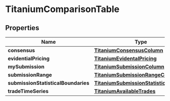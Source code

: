 

# TitaniumComparisonTable


## Properties

| Name | Type | Description | Notes |
|------------ | ------------- | ------------- | -------------|
|**consensus** | [**TitaniumConsensusColumn**](TitaniumConsensusColumn.md) |  |  [optional] |
|**evidentialPricing** | [**TitaniumEvidentalPricing**](TitaniumEvidentalPricing.md) |  |  [optional] |
|**mySubmission** | [**TitaniumSubmissionColumn**](TitaniumSubmissionColumn.md) |  |  [optional] |
|**submissionRange** | [**TitaniumSubmissionRangeColumn**](TitaniumSubmissionRangeColumn.md) |  |  [optional] |
|**submissionStatisticalBoundaries** | [**TitaniumSubmissionStatisticsColumn**](TitaniumSubmissionStatisticsColumn.md) |  |  [optional] |
|**tradeTimeSeries** | [**TitaniumAvailableTrades**](TitaniumAvailableTrades.md) |  |  [optional] |



